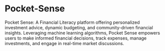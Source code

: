 # Pocket-Sense
Pocket Sense: A Financial Literacy platform offering personalized investment advice, dynamic budgeting, and community-driven financial insights. Leveraging machine learning algorithms, Pocket Sense empowers users to make informed financial decisions, track expenses, manage investments, and engage in real-time market discussions.
